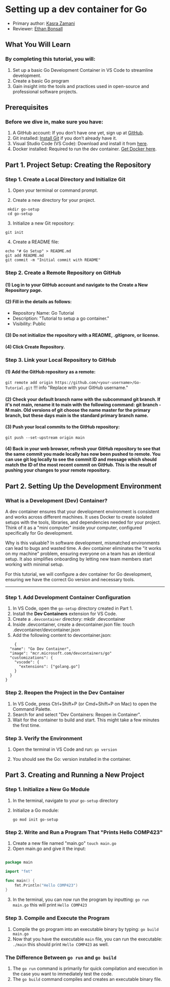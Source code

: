 # Setting up a dev container for Go

* Primary author: [Kasra Zamani](https://github.com/Kasra84)
* Reviewer: [Ethan Bonsall](https://github.com/ethanbonsall)
## What You Will Learn
### By completing this tutorial, you will:

1. Set up a basic Go Development Container in VS Code to streamline development.
2. Create a basic Go program
3. Gain insight into the tools and practices used in open-source and professional software projects.

## Prerequisites
### Before we dive in, make sure you have:

1. A GitHub account: If you don’t have one yet, sign up at [GitHub](https://github.com/).
2. Git installed: [Install Git](https://git-scm.com/book/en/v2/Getting-Started-Installing-Git) if you don’t already have it.
3. Visual Studio Code (VS Code): Download and install it from [here](https://code.visualstudio.com/).
4. Docker installed: Required to run the dev container. [Get Docker here](https://www.docker.com/products/docker-desktop/).

## Part 1. Project Setup: Creating the Repository
### Step 1. Create a Local Directory and Initialize Git
 1. Open your terminal or command prompt.

 2. Create a new directory for your project.


```
 mkdir go-setup
 cd go-setup

```

 3. Initialize a new Git repository:

`git init`

 4. Create a README file:


```
echo "# Go Setup" > README.md
git add README.md
git commit -m "Initial commit with README"
```
### Step 2. Create a Remote Repository on GitHub
#### (1) Log in to your GitHub account and navigate to the Create a New Repository page.

#### (2) Fill in the details as follows:

- Repository Name: Go Tutorial
- Description: "Tutorial to setup a go container."
- Visibility: Public

#### (3) Do not initialize the repository with a README, .gitignore, or license.

#### (4) Click Create Repository.

### Step 3. Link your Local Repository to GitHub
#### (1) Add the GitHub repository as a remote:


`git remote add origin https://github.com/<your-username>/Go-Tutorial.git`
!!! info "Replace <your-username> with your GitHub username."

#### (2) Check your default branch name with the subcommand git branch. If it's not main, rename it to main with the following command: git branch -M main. Old versions of git choose the name master for the primary branch, but these days main is the standard primary branch name.

#### (3) Push your local commits to the GitHub repository:


`git push --set-upstream origin main`

#### (4) Back in your web browser, refresh your GitHub repository to see that the same commit you made locally has now been pushed to remote. You can use git log locally to see the commit ID and message which should match the ID of the most recent commit on GitHub. This is the result of pushing your changes to your remote repository.


## Part 2. Setting Up the Development Environment

### What is a Development (Dev) Container?
A dev container ensures that your development environment is consistent and works across different machines. It uses Docker to create isolated setups with the tools, libraries, and dependencies needed for your project. Think of it as a "mini computer" inside your computer, configured specifically for Go development.

Why is this valuable? In software development, mismatched environments can lead to bugs and wasted time. A dev container eliminates the "it works on my machine" problem, ensuring everyone on a team has an identical setup. It also simplifies onboarding by letting new team members start working with minimal setup.

For this tutorial, we will configure a dev container for Go development, ensuring we have the correct Go version and necessary tools.

---

### Step 1. Add Development Container Configuration
1. In VS Code, open the `go-setup` directory created in Part 1.
2. Install the **Dev Containers** extension for VS Code.
3. Create a `.devcontainer` directory:
   mkdir .devcontainer
4. Inside .devcontainer, create a devcontainer.json file:
    touch .devcontainer/devcontainer.json
5. Add the following content to devcontainer.json:
```
    {
  "name": "Go Dev Container",
  "image": "mcr.microsoft.com/devcontainers/go"
  "customizations": {
    "vscode": {
      "extensions": ["golang.go"]
    }
  }
}

```

### Step 2. Reopen the Project in the Dev Container

1. In VS Code, press Ctrl+Shift+P (or Cmd+Shift+P on Mac) to open the Command Palette.
2. Search for and select "Dev Containers: Reopen in Container".
3. Wait for the container to build and start. This might take a few minutes the first time.

### Step 3. Verify the Environment

1. Open the terminal in VS Code and run:
    `go version`

2. You should see the Go: version installed in the container.

## Part 3. Creating and Running a New Project

### Step 1. Initialize a New Go Module
1. In the terminal, navigate to your `go-setup` directory
2. Initialize a Go module:
   
   `go mod init go-setup`

### Step 2. Write and Run a Program That "Prints Hello COMP423"

1. Create a new file named "main.go"
    `touch main.go`
2. Open main.go and give it the input:

```go

package main

import "fmt"

func main() {
    fmt.Println("Hello COMP423")
}
```

3. In the terminal, you can now run the program by inputting:
        `go run main.go` this will print `Hello COMP423`


### Step 3. Compile and Execute the Program

1. Compile the go program into an executable binary by typing:
    `go build main.go`
2. Now that you have the executable `main` file, you can run the executable:
    `./main` this should print `Hello COMP423` as well. 

### The Difference Between `go run` and `go build`

1. The `go run` command is primarily for quick compilation and execution
   in the case you want to immediately test the code. 
2. The `go build` command compiles and creates an executable binary file.
